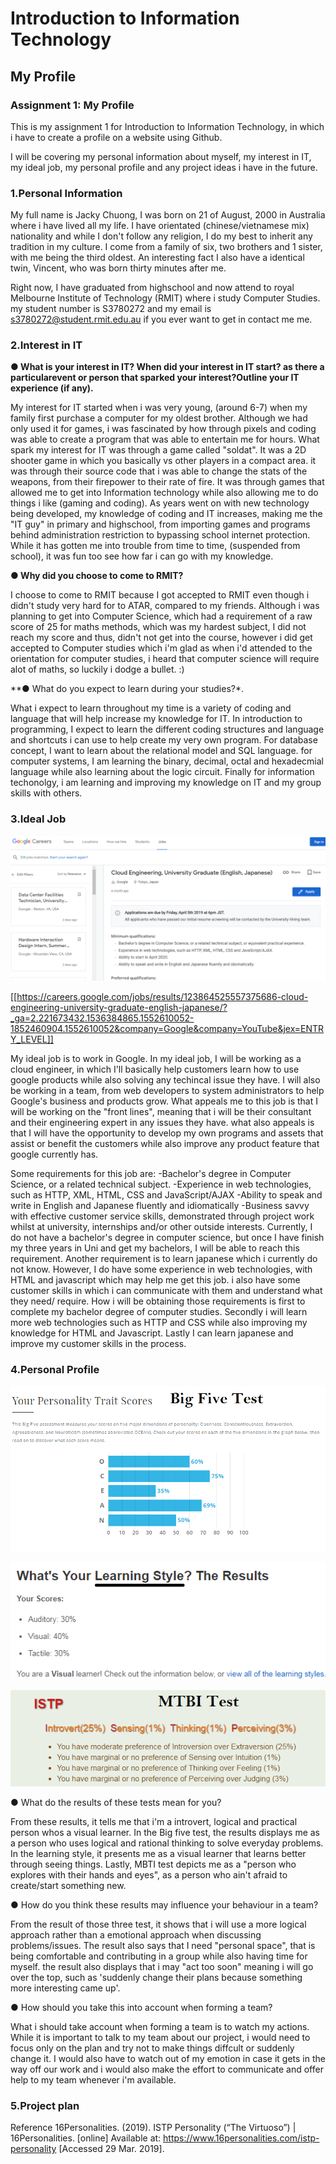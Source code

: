 # Introduction to Information Technology

## My Profile

### Assignment 1: My Profile
This is my assignment 1 for Introduction to Information Technology, in which i have to create a profile on a website using Github.

I will be covering my personal information about myself, my interest in IT, my ideal job, my personal profile and any project ideas i have in the future.

### 1.Personal Information

My full name is Jacky Chuong, I was born on 21 of August, 2000 in Australia where i have lived all my life. I have orientated (chinese/vietnamese mix) nationality and while I don't follow any religion, I do my best to inherit any tradition in my culture. I come from a family of six, two brothers and 1 sister, with me being the third oldest. An interesting fact I also have a identical twin, Vincent, who was born thirty minutes after me. 

Right now, I have graduated from highschool and now attend to royal Melbourne Institute of Technology (RMIT) where i study Computer Studies. my student number is S3780272 and my email is s3780272@student.rmit.edu.au if you ever want to get in contact me me.

### 2.Interest in IT

**● What is your interest in IT?  When did your interest in IT start?  as there a particularevent or person that sparked your interest?Outline your IT experience (if any).**

My interest for IT started when i was very young, (around 6-7) when my family first purchase a computer for my oldest brother. Although we had only used it for games, i was fascinated by how through pixels and coding was able to create a program that was able to entertain me for hours. What spark my interest for IT was through a game called "soldat". It was a 2D shooter game in which you basically vs other players in a compact area. it was through their source code that i was able to change the stats of the weapons, from their firepower to their rate of fire. It was through games that allowed me to get into Information technology while also allowing me to do things i like (gaming and coding). As years went on with new technology being developed, my knowledge of coding and IT increases, making me the "IT guy" in primary and highschool, from importing games and programs behind administration restriction to bypassing school internet protection. While it has gotten me into trouble from time to time, (suspended from school), it was fun too see how far i can go with my knowledge. 

**● Why did you choose to come to RMIT?**

I choose to come to RMIT because I got accepted to RMIT even though i didn't study very hard for to ATAR, compared to my friends. Although i was planning to get into Computer Science, which had a requirement of a raw score of 25 for maths methods, which was my hardest subject, I did not reach my score and thus, didn't not get into the course, however i did get accepted to Computer studies which i'm glad as when i'd attended to the orientation for computer studies, i heard that computer science will require alot of maths, so luckily i dodge a bullet. :)

**● What do you expect to learn during your studies?*.

What i expect to learn throughout my time is a variety of coding and language that will help increase my knowledge for IT. 
In introduction to programming, I expect to learn the different coding structures and language and shortcuts i can use to help create my very own program. For database concept, I want to learn about the relational model and SQL language. for computer systems, I am learning the binary, decimal, octal and hexadecmial language while also learning about the logic circuit. Finally for information techonolgy, i am learning and improving my knowledge on IT and my group skills with others.

### 3.Ideal Job
![](website.PNG)

[[https://careers.google.com/jobs/results/123864525557375686-cloud-engineering-university-graduate-english-japanese/?_ga=2.221673432.1536384865.1552610052-1852460904.1552610052&company=Google&company=YouTube&jex=ENTRY_LEVEL]]

My ideal job is to work in Google. In my ideal job, I will be working as a cloud engineer, in which I'll basically help customers learn how to use google products while also solving any techincal issue they have. I will also be working in a team, from web developers to system administrators to help Google's business and products grow. What appeals me to this job is that I will be working on the "front lines", meaning that i will be their consultant and their engineering expert in any issues they have. what also appeals is that I will have the opportunity to develop my own programs and assets that assist or benefit the customers while also improve any product feature that google currently has.

Some requirements for this job are:
-Bachelor's degree in Computer Science, or a related technical subject.
-Experience in web technologies, such as HTTP, XML, HTML, CSS and JavaScript/AJAX
-Ability to speak and write in English and Japanese fluently and idiomatically
-Business savvy with effective customer service skills, demonstrated through project work whilst at university, internships and/or other outside interests.
Currently, I do not have a bachelor's degree in computer science, but once I have finish my three years in Uni and get my bachelors, I will be able to reach this requirement. Another requirement is to learn japanese which i currently do not know. However, I do have some experience in web technologies, with HTML and javascript which may help me get this job. i also have some customer skills in which i can communicate with them and understand what they need/ require.
How i will be obtaining those requirements is first to complete my bachelor degree of computer studies. Secondly i will learn more web technologies such as HTTP and CSS while also improving my knowledge for HTML and Javascript. Lastly I can learn japanese and improve my customer skills in the process.

### 4.Personal Profile

![](images/Big%20Five%20test.PNG)

![](images/learning%20styles.PNG)

![](images/mtbi.PNG)

● What do the results of these tests mean for you?

From these results, it tells me that i'm a introvert, logical and practical person whos a visual learner. In the Big five test, the results displays me as a person who uses logical and rational thinking to solve everyday problems. In the learning style, it presents me as a visual learner that learns better through seeing things. Lastly, MBTI test depicts me as a "person who explores with their hands and eyes", as a person who ain't afraid to create/start something new.

● How do you think these results may influence your behaviour in a team?

From the result of those three test, it shows that i will use a more logical approach rather than a emotional approach when discussing problems/issues. The result also says that I need "personal space", that is being comfortable and contributing in a group while also having time for myself. the result also displays that i may "act too soon" meaning i will go over the top, such as 'suddenly change their plans because something more interesting came up'.

● How should you take this into account when forming a team?

What i should take account when forming a team is to watch my actions. While it is important to talk to my team about our project, i would need to focus only on the plan and try not to make things diffcult or suddenly change it. I would also have to watch out of my emotion in case it gets in the way off our work and i would also make the effort to communicate and offer help to my team whenever i'm available.

### 5.Project plan


Reference
16Personalities. (2019). ISTP Personality (“The Virtuoso”) | 16Personalities. [online] Available at: https://www.16personalities.com/istp-personality [Accessed 29 Mar. 2019].
